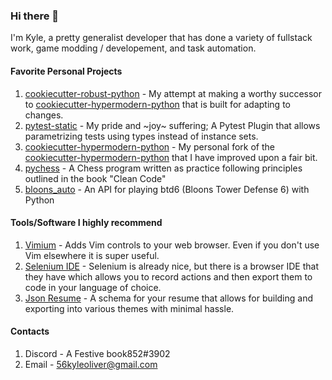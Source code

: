 
### Hi there 👋

I'm Kyle, a pretty generalist developer that has done a variety of fullstack work, game modding / developement, and task automation.

#### Favorite Personal Projects
1. [cookiecutter-robust-python](https://github.com/56kyle/cookiecutter-robust-python) - My attempt at making a worthy successor to [cookiecutter-hypermodern-python](https://github.com/cjolowicz/cookiecutter-hypermodern-python) that is built for adapting to changes.
2. [pytest-static](https://github.com/56kyle/pytest-static) - My pride and ~joy~ suffering; A Pytest Plugin that allows parametrizing tests using types instead of instance sets.
3. [cookiecutter-hypermodern-python](https://github.com/56kyle/cookiecutter-hypermodern-python) - My personal fork of the [cookiecutter-hypermodern-python](https://github.com/cjolowicz/cookiecutter-hypermodern-python) that I have improved upon a fair bit.
4. [pychess](https://github.com/56kyle/pychess) - A Chess program written as practice following principles outlined in the book "Clean Code"
5. [bloons_auto](https://github.com/56kyle/bloons_auto) - An API for playing btd6 (Bloons Tower Defense 6) with Python

#### Tools/Software I highly recommend
1. [Vimium](https://chrome.google.com/webstore/detail/vimium/dbepggeogbaibhgnhhndojpepiihcmeb) - Adds Vim controls to your web browser. Even if you don't use Vim elsewhere it is super useful.
2. [Selenium IDE](https://www.selenium.dev/selenium-ide/) - Selenium is already nice, but there is a browser IDE that they have which allows you to record actions and then export them to code in your language of choice.
3. [Json Resume](https://jsonresume.org/getting-started/) - A schema for your resume that allows for building and exporting into various themes with minimal hassle.

#### Contacts
1. Discord - A Festive book852#3902
2. Email - 56kyleoliver@gmail.com

